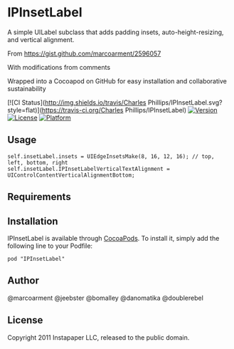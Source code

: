 # IPInsetLabel
A simple UILabel subclass that adds padding insets, auto-height-resizing, and vertical alignment.

From https://gist.github.com/marcoarment/2596057

With modifications from comments

Wrapped into a Cocoapod on GitHub for easy installation and collaborative sustainability


[![CI Status](http://img.shields.io/travis/Charles Phillips/IPInsetLabel.svg?style=flat)](https://travis-ci.org/Charles Phillips/IPInsetLabel)
[![Version](https://img.shields.io/cocoapods/v/IPInsetLabel.svg?style=flat)](http://cocoadocs.org/docsets/IPInsetLabel)
[![License](https://img.shields.io/cocoapods/l/IPInsetLabel.svg?style=flat)](http://cocoadocs.org/docsets/IPInsetLabel)
[![Platform](https://img.shields.io/cocoapods/p/IPInsetLabel.svg?style=flat)](http://cocoadocs.org/docsets/IPInsetLabel)

## Usage

    self.insetLabel.insets = UIEdgeInsetsMake(8, 16, 12, 16); // top, left, bottom, right
    self.insetLabel.IPInsetLabelVerticalTextAlignment = UIControlContentVerticalAlignmentBottom;

## Requirements

## Installation

IPInsetLabel is available through [CocoaPods](http://cocoapods.org). To install
it, simply add the following line to your Podfile:

    pod "IPInsetLabel"

## Author

@marcoarment
@jeebster
@bomalley
@danomatika
@doublerebel

## License

Copyright 2011 Instapaper LLC, released to the public domain.
